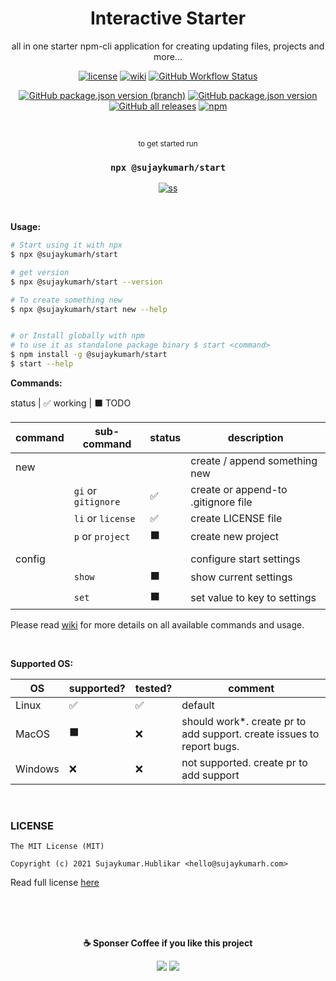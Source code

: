 <div align="center">

# Interactive Starter
  
all in one starter npm-cli application for creating updating files, projects and more...  

[![license](https://img.shields.io/badge/license-MIT-blue.svg?logo=github)](https://github.com/sujaykumarh/start.git) [![wiki](https://img.shields.io/badge/Read-Wiki-blue?logo=github&color=blue)](https://github.com/sujaykumarh/start/wiki) [![GitHub Workflow Status](https://img.shields.io/github/workflow/status/sujaykumarh/project/Build%20&%20Publish%20package?logo=github)](https://github.com/sujaykumarh/start/actions)

[![GitHub package.json version (branch)](https://img.shields.io/github/package-json/v/sujaykumarh/project/main?color=brightgreen&label=main&logo=npm)](https://github.com/sujaykumarh/start/tree/main) [![GitHub package.json version](https://img.shields.io/github/package-json/v/sujaykumarh/project/dev?color=orange&label=dev&logo=npm)](https://github.com/sujaykumarh/start/tree/dev) [![GitHub all releases](https://img.shields.io/github/downloads/sujaykumarh/start/total?color=blue&logo=github)]() [![npm](https://img.shields.io/npm/dt/@sujaykumarh/start?color=blue&logo=npm)]()
  

<br>

<small> to get started run </small>

### `npx @sujaykumarh/start`
  
<!-- TODO: replace with GIF -->
[![ss](https://raw.githubusercontent.com/sujaykumarh/start/dev/.github/ss/ss.png)]()

</div>

<br>

**Usage:**

```sh
# Start using it with npx
$ npx @sujaykumarh/start

# get version
$ npx @sujaykumarh/start --version

# To create something new
$ npx @sujaykumarh/start new --help


# or Install globally with npm 
# to use it as standalone package binary $ start <command>
$ npm install -g @sujaykumarh/start
$ start --help
```

**Commands:**

status  | ✅ working | ⬛ TODO

|command | sub-command | status | description
|--- | --- | --- | ---
| new | | | create / append something new 
|    | `gi` or `gitignore` | ✅ | create or append-to .gitignore file
|    | `li` or `license` | ✅ | create LICENSE file
|    | `p` or `project` | ⬛ | create new project
||||
| config | | | configure start settings
|    | `show` | ⬛ | show current settings 
|    | `set` | ⬛ | set value to key to settings


Please read [wiki](https://github.com/sujaykumarh/start/wiki) for more details on all available commands and usage.

<br>

**Supported OS:**

OS | supported? | tested? | comment
--- | --- | --- | ---
Linux | ✅ | ✅ | default
MacOS | ⬛ | ❌ | should work*. create pr to add support. create issues to report bugs.
Windows | ❌ | ❌ | not supported. create pr to add support

<br>

### LICENSE

```license
The MIT License (MIT)

Copyright (c) 2021 Sujaykumar.Hublikar <hello@sujaykumarh.com>
```

Read full license [here](https://github.com/sujaykumarh/start/blob/main/LICENSE)


<br>
<br>
<br>

<div align="center">
  
**☕ Sponser Coffee if you like this project**

[![](https://img.shields.io/badge/kofi-%23579fbf.svg?&style=for-the-badge&logo=ko-fi&logoColor=white)](https://ko-fi.com/sujaykumarh)
[![](https://img.shields.io/badge/buy%20me%20a%20coffee-%23f7ba56.svg?&style=for-the-badge&logo=buy-me-a-coffee&logoColor=black)](https://buymeacoffee.com/sujaykumarh)
  
  </div>
  
